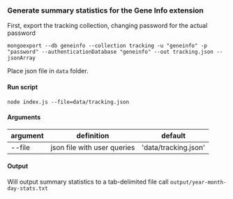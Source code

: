 ### Generate summary statistics for the Gene Info extension

First, export the tracking collection, changing password for the actual password
```
mongoexport --db geneinfo --collection tracking -u "geneinfo" -p "password" --authenticationDatabase "geneinfo" --out tracking.json --jsonArray
```

Place json file in `data` folder.

#### Run script

```
node index.js --file=data/tracking.json
```

#### Arguments

| argument | definition                  | default              |
|----------|-----------------------------|----------------------|
| --file   | json file with user queries | 'data/tracking.json' |

#### Output

Will output summary statistics to a tab-delimited file call `output/year-month-day-stats.txt`